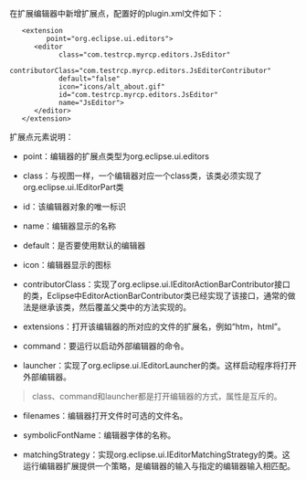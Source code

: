 在扩展编辑器中新增扩展点，配置好的plugin.xml文件如下：

```
   <extension
         point="org.eclipse.ui.editors">
      <editor
            class="com.testrcp.myrcp.editors.JsEditor"
            contributorClass="com.testrcp.myrcp.editors.JsEditorContributor"
            default="false"
            icon="icons/alt_about.gif"
            id="com.testrcp.myrcp.editors.JsEditor"
            name="JsEditor">
      </editor>
   </extension>
```

扩展点元素说明：

* point：编辑器的扩展点类型为org.eclipse.ui.editors
* class：与视图一样，一个编辑器对应一个class类，该类必须实现了org.eclipse.ui.IEditorPart类
* id：该编辑器对象的唯一标识
* name：编辑器显示的名称
* default：是否要使用默认的编辑器
* icon：编辑器显示的图标
* contributorClass：实现了org.eclipse.ui.IEditorActionBarContributor接口的类，Eclipse中EditorActionBarContributor类已经实现了该接口，通常的做法是继承该类，然后覆盖父类中的方法实现的。

* extensions：打开该编辑器的所对应的文件的扩展名，例如“htm，html”。

* command：要运行以启动外部编辑器的命令。

* launcher：实现了org.eclipse.ui.IEditorLauncher的类。这样启动程序将打开外部编辑器。

> class、command和launcher都是打开编辑器的方式，属性是互斥的。

* filenames：编辑器打开文件时可选的文件名。

* symbolicFontName：编辑器字体的名称。

* matchingStrategy：实现org.eclipse.ui.IEditorMatchingStrategy的类。这运行编辑器扩展提供一个策略，是编辑器的输入与指定的编辑器输入相匹配。



